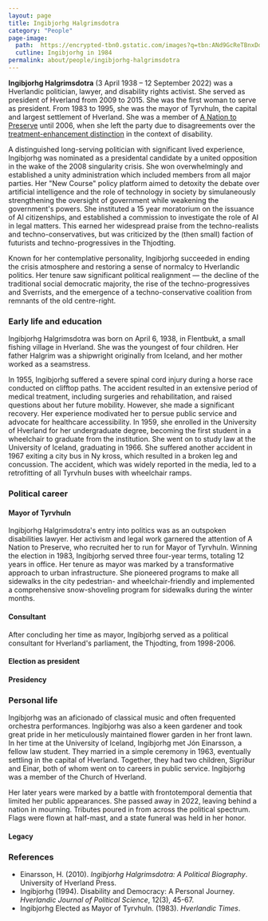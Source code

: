 ```yaml
---
layout: page
title: Ingibjorhg Halgrimsdotra
category: "People"
page-image: 
  path:  https://encrypted-tbn0.gstatic.com/images?q=tbn:ANd9GcReTBnxDdeq-tDeW22S8eXc7j76aiBZBEeep78u1KkV-F0xgyS7npWQG-fYdvQ-nbDvmIA&usqp=CAU
  cutline: Ingibjorhg in 1984
permalink: about/people/ingibjorhg-halgrimsdotra
---
```


**Ingibjorhg Halgrimsdotra** (3 April 1938 – 12 September 2022) was a Hverlandic politician, lawyer, and disability rights activist. She served as president of Hverland from 2009 to 2015. She was the first woman to serve as president. From 1983 to 1995, she was the mayor of Tyrvhuln, the capital and largest settlement of Hverland. She was a member of <a href="{{ '/about/party/pi' | relative_url }}">A Nation to Preserve</a> until 2006, when she left the party due to disagreements over the <a href="https://en.wikipedia.org/wiki/Philosophy_of_medicine#Demarcating_therapy">treatment-enhancement distinction</a> in the context of disability.

A distinguished long-serving politician with significant lived experience, Ingibjorhg was nominated as a presidental candidate by a united opposition in the wake of the 2008 singularity crisis. She won overwhelmingly and established a unity administration which included members from all major parties. Her "New Course" policy platform aimed to detoxity the debate over artificial intelligence and the role of technology in society by simulaneously strengthening the oversight of government while weakening the government's powers. She instituted a 15 year moratorium on the issuance of AI citizenships, and established a commission to investigate the role of AI in legal matters. This earned her widespread praise from the techno-realists and techno-conservatives, but was criticized by the (then small) faction of futurists and techno-progressives in the Thjodting.

Known for her contemplative personality, Ingibjorhg succeeded in ending the crisis atmosphere and restoring a sense of normalcy to Hverlandic politics. Her tenure saw significant political realignment — the decline of the traditional social democratic majority, the rise of the techno-progressives and Sverrists, and the emergence of a techno-conservative coalition from remnants of the old centre-right.

### Early life and education
Ingibjorhg Halgrimsdotra was born on April 6, 1938, in Flentbukt, a small fishing village in Hverland. She was the youngest of four children. Her father Halgrim was a shipwright originally from Iceland, and her mother worked as a seamstress.

In 1955, Ingibjorhg suffered a severe spinal cord injury during a horse race conducted on clifftop paths. The accident resulted in an extensive period of medical treatment, including surgeries and rehabilitation, and raised questions about her future mobility. However, she made a significant recovery. Her experience modivated her to persue public service and advocate for healthcare accessibility. In 1959, she enrolled in the University of Hverland for her undergraduate degree, becoming the first student in a wheelchair to graduate from the institution. She went on to study law at the University of Iceland, graduating in 1966. She suffered another accident in 1967 exiting a city bus in Ny kross, which resulted in a broken leg and concussion. The accident, which was widely reported in the media, led to a retrofitting of all Tyrvhuln buses with wheelchair ramps.

### Political career 
#### Mayor of Tyrvhuln
Ingibjorhg Halgrimsdotra's entry into politics was as an outspoken disabilities lawyer. Her activism and legal work garnered the attention of A Nation to Preserve, who recruited her to run for Mayor of Tyrvhuln. Winning the election in 1983, Ingibjorhg served three four-year terms, totaling 12 years in office. Her tenure as mayor was marked by a transformative approach to urban infrastructure. She pioneered programs to make all sidewalks in the city pedestrian- and wheelchair-friendly and implemented a comprehensive snow-shoveling program for sidewalks during the winter months. 

#### Consultant
After concluding her time as mayor, Ingibjorhg served as a political consultant for Hverland's parliament, the Thjodting, from 1998-2006. 

#### Election as president

#### Presidency
### Personal life
Ingibjorhg was an aficionado of classical music and often frequented orchestra performances. Ingibjorhg was also a keen gardener and took great pride in her meticulously maintained flower garden in her front lawn. In her time at the University of Iceland, Ingibjorhg met Jón Einarsson, a fellow law student. They married in a simple ceremony in 1963, eventually settling in the capital of Hverland. Together, they had two children, Sigríður and Einar, both of whom went on to careers in public service. Ingibjorhg was a member of the Church of Hverland. 

Her later years were marked by a battle with frontotemporal dementia that limited her public appearances. She passed away in 2022, leaving behind a nation in mourning. Tributes poured in from across the political spectrum. Flags were flown at half-mast, and a state funeral was held in her honor.

#### Legacy

### References
* Einarsson, H. (2010). *Ingibjorhg Halgrimsdotra: A Political Biography*. University of Hverland Press.
* Ingibjorhg (1994). Disability and Democracy: A Personal Journey. *Hverlandic Journal of Political Science*, 12(3), 45-67.
* Ingibjorhg Elected as Mayor of Tyrvhuln. (1983). *Hverlandic Times*. 


